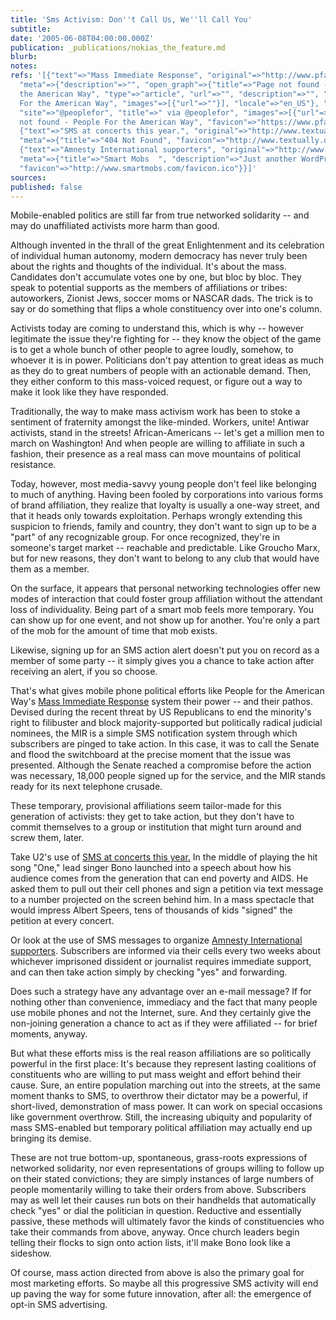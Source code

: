 ```yaml
---
title: 'Sms Activism: Don''t Call Us, We''ll Call You'
subtitle: 
date: '2005-06-08T04:00:00.000Z'
publication: _publications/nokias_the_feature.md
blurb: 
notes: 
refs: '[{"text"=>"Mass Immediate Response", "original"=>"http://www.pfaw.org/pfaw/general/default.aspx?oid=18708",
  "meta"=>{"description"=>"", "open_graph"=>{"title"=>"Page not found - People For
  the American Way", "type"=>"article", "url"=>"", "description"=>"", "site_name"=>"People
  For the American Way", "images"=>[{"url"=>""}], "locale"=>"en_US"}, "twitter_card"=>{"card"=>"summary_large_image",
  "site"=>"@peoplefor", "title"=>" via @peoplefor", "images"=>[{"url"=>""}]}, "title"=>"Page
  not found - People For the American Way", "favicon"=>"https://www.pfaw.org/wp-content/themes/pfaw/images/favicon.ico"}},
  {"text"=>"SMS at concerts this year.", "original"=>"http://www.textually.org/textually/archives/2005/04/007875.htm",
  "meta"=>{"title"=>"404 Not Found", "favicon"=>"http://www.textually.org/favicon.ico"}},
  {"text"=>"Amnesty International supporters", "original"=>"http://www.smartmobs.com/archive/2005/05/30/sms_alerts_as_h.html",
  "meta"=>{"title"=>"Smart Mobs  ", "description"=>"Just another WordPress weblog",
  "favicon"=>"http://www.smartmobs.com/favicon.ico"}}]'
sources: 
published: false
---
```

Mobile-enabled politics are still far from true networked solidarity -- and may do unaffiliated activists more harm than good.

Although invented in the thrall of the great Enlightenment and its celebration of individual human autonomy, modern democracy has never truly been about the rights and thoughts of the individual. It's about the mass. Candidates don't accumulate votes one by one, but bloc by bloc. They speak to potential supports as the members of affiliations or tribes: autoworkers, Zionist Jews, soccer moms or NASCAR dads. The trick is to say or do something that flips a whole constituency over into one's column.

Activists today are coming to understand this, which is why -- however legitimate the issue they're fighting for -- they know the object of the game is to get a whole bunch of other people to agree loudly, somehow, to whoever it is in power. Politicians don't pay attention to great ideas as much as they do to great numbers of people with an actionable demand. Then, they either conform to this mass-voiced request, or figure out a way to make it look like they have responded.

Traditionally, the way to make mass activism work has been to stoke a sentiment of fraternity amongst the like-minded. Workers, unite! Antiwar activists, stand in the streets! African-Americans -- let's get a million men to march on Washington! And when people are willing to affiliate in such a fashion, their presence as a real mass can move mountains of political resistance.

Today, however, most media-savvy young people don't feel like belonging to much of anything. Having been fooled by corporations into various forms of brand affiliation, they realize that loyalty is usually a one-way street, and that it heads only towards exploitation. Perhaps wrongly extending this suspicion to friends, family and country, they don't want to sign up to be a "part" of any recognizable group. For once recognized, they're in someone's target market -- reachable and predictable. Like Groucho Marx, but for new reasons, they don't want to belong to any club that would have them as a member.

On the surface, it appears that personal networking technologies offer new modes of interaction that could foster group affiliation without the attendant loss of individuality. Being part of a smart mob feels more temporary. You can show up for one event, and not show up for another. You're only a part of the mob for the amount of time that mob exists.

Likewise, signing up for an SMS action alert doesn't put you on record as a member of some party -- it simply gives you a chance to take action after receiving an alert, if you so choose.

That's what gives mobile phone political efforts like People for the American Way's [Mass Immediate Response](http://www.pfaw.org/pfaw/general/default.aspx?oid=18708) system their power -- and their pathos. Devised during the recent threat by US Republicans to end the minority's right to filibuster and block majority-supported but politically radical judicial nominees, the MIR is a simple SMS notification system through which subscribers are pinged to take action. In this case, it was to call the Senate and flood the switchboard at the precise moment that the issue was presented. Although the Senate reached a compromise before the action was necessary, 18,000 people signed up for the service, and the MIR stands ready for its next telephone crusade.

These temporary, provisional affiliations seem tailor-made for this generation of activists: they get to take action, but they don't have to commit themselves to a group or institution that might turn around and screw them, later.

Take U2's use of [SMS at concerts this year.](http://www.textually.org/textually/archives/2005/04/007875.htm) In the middle of playing the hit song "One," lead singer Bono launched into a speech about how his audience comes from the generation that can end poverty and AIDS. He asked them to pull out their cell phones and sign a petition via text message to a number projected on the screen behind him. In a mass spectacle that would impress Albert Speers, tens of thousands of kids "signed" the petition at every concert.

Or look at the use of SMS messages to organize [Amnesty International supporters](http://www.smartmobs.com/archive/2005/05/30/sms_alerts_as_h.html). Subscribers are informed via their cells every two weeks about whichever imprisoned dissident or journalist requires immediate support, and can then take action simply by checking "yes" and forwarding.

Does such a strategy have any advantage over an e-mail message? If for nothing other than convenience, immediacy and the fact that many people use mobile phones and not the Internet, sure. And they certainly give the non-joining generation a chance to act as if they were affiliated -- for brief moments, anyway.

But what these efforts miss is the real reason affiliations are so politically powerful in the first place: It's because they represent lasting coalitions of constituents who are willing to put mass weight and effort behind their cause. Sure, an entire population marching out into the streets, at the same moment thanks to SMS, to overthrow their dictator may be a powerful, if short-lived, demonstration of mass power. It can work on special occasions like government overthrow. Still, the increasing ubiquity and popularity of mass SMS-enabled but temporary political affiliation may actually end up bringing its demise.

These are not true bottom-up, spontaneous, grass-roots expressions of networked solidarity, nor even representations of groups willing to follow up on their stated convictions; they are simply instances of large numbers of people momentarily willing to take their orders from above. Subscribers may as well let their causes run bots on their handhelds that automatically check "yes" or dial the politician in question. Reductive and essentially passive, these methods will ultimately favor the kinds of constituencies who take their commands from above, anyway. Once church leaders begin telling their flocks to sign onto action lists, it'll make Bono look like a sideshow.

Of course, mass action directed from above is also the primary goal for most marketing efforts. So maybe all this progressive SMS activity will end up paving the way for some future innovation, after all: the emergence of opt-in SMS advertising.
